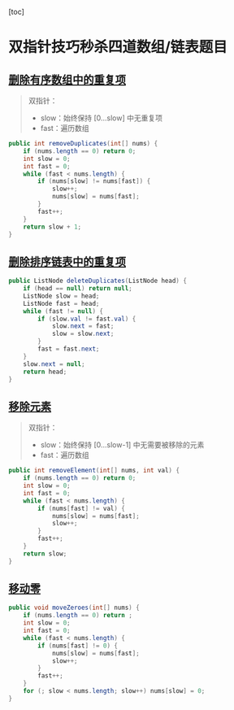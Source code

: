 [toc]

# 双指针技巧秒杀四道数组/链表题目

## [删除有序数组中的重复项](https://leetcode-cn.com/problems/remove-duplicates-from-sorted-array/)

> 双指针：
>
> - slow：始终保持 [0...slow] 中无重复项
> - fast：遍历数组

```java
public int removeDuplicates(int[] nums) {
    if (nums.length == 0) return 0;
    int slow = 0;
    int fast = 0;
    while (fast < nums.length) {
        if (nums[slow] != nums[fast]) {
            slow++;
            nums[slow] = nums[fast];
        }
        fast++;
    }
    return slow + 1;
}
```

## [删除排序链表中的重复项](https://leetcode-cn.com/problems/remove-duplicates-from-sorted-list/)

```java
public ListNode deleteDuplicates(ListNode head) {
    if (head == null) return null;
    ListNode slow = head;
    ListNode fast = head;
    while (fast != null) {
        if (slow.val != fast.val) {
            slow.next = fast;
            slow = slow.next;
        }
        fast = fast.next;
    }
    slow.next = null;
    return head;
}
```

## [移除元素](https://leetcode-cn.com/problems/remove-element/)

> 双指针：
>
> - slow：始终保持 [0...slow-1] 中无需要被移除的元素
> - fast：遍历数组

```java
public int removeElement(int[] nums, int val) {
    if (nums.length == 0) return 0;
    int slow = 0;
    int fast = 0;
    while (fast < nums.length) {
        if (nums[fast] != val) {
            nums[slow] = nums[fast];
            slow++;
        }
        fast++;
    }
    return slow;
}
```

## [移动零](https://leetcode-cn.com/problems/move-zeroes/submissions/)

```java
public void moveZeroes(int[] nums) {
    if (nums.length == 0) return ;
    int slow = 0;
    int fast = 0;
    while (fast < nums.length) {
        if (nums[fast] != 0) {
            nums[slow] = nums[fast];
            slow++;
        }
        fast++;
    }
    for (; slow < nums.length; slow++) nums[slow] = 0;
}
```

